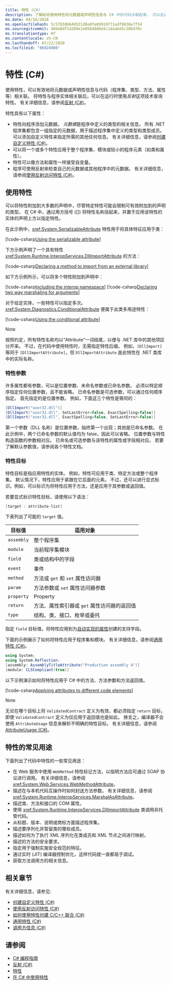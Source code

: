 ```yaml
---
title: 特性 (C#)
description: 了解如何使用特性将元数据或声明性信息与 C# 中的代码关联起来。 可以在运行时使用反射来查询特性。
ms.date: 04/26/2018
ms.openlocfilehash: 5c57838b649531d8e8fe89919771adf8830e7f54
ms.sourcegitcommit: 40de8df14289e1e05b40d6e5c1daabd3c286d70c
ms.translationtype: HT
ms.contentlocale: zh-CN
ms.lasthandoff: 07/22/2020
ms.locfileid: "86924980"
---
```

# <a name="attributes-c"></a>特性 (C#)

使用特性，可以有效地将元数据或声明性信息与代码（程序集、类型、方法、属性等）相关联。 将特性与程序实体相关联后，可以在运行时使用*反射*这项技术查询特性。 有关详细信息，请参阅[反射 (C#)](../reflection.md)。

特性具有以下属性：

- 特性向程序添加元数据。 *元数据*是程序中定义的类型的相关信息。 所有 .NET 程序集都包含一组指定的元数据，用于描述程序集中定义的类型和类型成员。 可以添加自定义特性来指定所需的其他任何信息。 有关详细信息，请参阅[创建自定义特性 (C#)](creating-custom-attributes.md)。
- 可以将一个或多个特性应用于整个程序集、模块或较小的程序元素（如类和属性）。
- 特性可以像方法和属性一样接受自变量。
- 程序可使用反射来检查自己的元数据或其他程序中的元数据。 有关详细信息，请参阅[使用反射访问特性 (C#)](accessing-attributes-by-using-reflection.md)。

## <a name="using-attributes"></a>使用特性

可以将特性附加到大多数的声明中，尽管特定特性可能会限制可有效附加到的声明的类型。 在 C# 中，通过用方括号 ([]) 将特性名称括起来，并置于应用该特性的实体的声明上方以指定特性。

在此示例中，<xref:System.SerializableAttribute> 特性用于将具体特征应用于类：

[!code-csharp[Using the serializable attribute](~/samples/snippets/csharp/attributes/AttributesOverview.cs#1)]

下方示例声明了一个具有特性 <xref:System.Runtime.InteropServices.DllImportAttribute> 的方法：

[!code-csharp[Declaring a method to import from an external library](../../../../../samples/snippets/csharp/attributes/AttributesOverview.cs#2)]

如下方示例所示，可以将多个特性附加到声明中：

[!code-csharp[Including the interop namespace](~/samples/snippets/csharp/attributes/AttributesOverview.cs#3)]
[!code-csharp[Declaring two way marshaling for arguments](~/samples/snippets/csharp/attributes/AttributesOverview.cs#4)]

对于给定实体，一些特性可以指定多次。 <xref:System.Diagnostics.ConditionalAttribute> 便属于此类多用途特性：

[!code-csharp[Using the conditional attribute](~/samples/snippets/csharp/attributes/AttributesOverview.cs#5)]

> [!NOTE]
> 按照约定，所有特性名称均以“Attribute”一词结尾，以便与 .NET 库中的其他项区分开来。 不过，在代码中使用特性时，无需指定特性后缀。 例如，`[DllImport]` 等同于 `[DllImportAttribute]`，但 `DllImportAttribute` 是此特性在 .NET 类库中的实际名称。

### <a name="attribute-parameters"></a>特性参数

许多属性都有参数，可以是位置参数、未命名参数或已命名参数。 必须以特定顺序指定任何位置参数，且不能省略。 已命名参数是可选参数，可以通过任何顺序指定。 首先指定的是位置参数。 例如，下面这三个特性是等同的：

```csharp
[DllImport("user32.dll")]
[DllImport("user32.dll", SetLastError=false, ExactSpelling=false)]
[DllImport("user32.dll", ExactSpelling=false, SetLastError=false)]
```

第一个参数（DLL 名称）是位置参数，始终第一个出现；其他是已命名参数。 在此示例中，两个已命名参数的默认值均为 false，因此可以省略。 位置参数与特性构造函数的参数相对应。 已命名或可选参数与该特性的属性或字段相对应。 若要了解默认参数值，请参阅各个特性文档。

### <a name="attribute-targets"></a>特性目标

特性目标是指应用特性的实体。 例如，特性可应用于类、特定方法或整个程序集。 默认情况下，特性应用于紧跟在它后面的元素。 不过，还可以进行显式标识。例如，可以标识为将特性应用于方法，还是应用于其参数或返回值。

若要显式标识特性目标，请使用以下语法：

```csharp
[target : attribute-list]
```

下表列出了可能的 `target` 值。

|目标值|适用对象|
|------------------|----------------|
|`assembly`|整个程序集|
|`module`|当前程序集模块|
|`field`|类或结构中的字段|
|`event`|事件|
|`method`|方法或 `get` 和 `set` 属性访问器|
|`param`|方法参数或 `set` 属性访问器参数|
|`property`|Property|
|`return`|方法、属性索引器或 `get` 属性访问器的返回值|
|`type`|结构、类、接口、枚举或委托|

指定 `field` 目标值，将特性应用到为[自动实现的属性](../../../properties.md)创建的支持字段。

下面的示例展示了如何将特性应用于程序集和模块。 有关详细信息，请参阅[通用特性 (C#)](../../../language-reference/attributes/global.md)。

```csharp
using System;
using System.Reflection;
[assembly: AssemblyTitleAttribute("Production assembly 4")]
[module: CLSCompliant(true)]
```

以下示例演示如何将特性应用于 C# 中的方法、方法参数和方法返回值。

[!code-csharp[Applying attributes to different code elements](../../../../../samples/snippets/csharp/attributes/AttributesOverview.cs#6)]

> [!NOTE]
> 无论在哪个目标上将 `ValidatedContract` 定义为有效，都必须指定 `return` 目标，即使 `ValidatedContract` 定义为仅应用于返回值也是如此。 换言之，编译器不会使用 `AttributeUsage` 信息来解析不明确的特性目标。 有关详细信息，请参阅 [AttributeUsage (C#)](../../../language-reference/attributes/general.md)。

## <a name="common-uses-for-attributes"></a>特性的常见用途

下面列出了代码中特性的一些常见用途：

- 在 Web 服务中使用 `WebMethod` 特性标记方法，以指明方法应可通过 SOAP 协议进行调用。 有关详细信息，请参阅 <xref:System.Web.Services.WebMethodAttribute>。
- 描述在与本机代码互操作时如何封送方法参数。 有关详细信息，请参阅 <xref:System.Runtime.InteropServices.MarshalAsAttribute>。
- 描述类、方法和接口的 COM 属性。
- 使用 <xref:System.Runtime.InteropServices.DllImportAttribute> 类调用非托管代码。
- 从标题、版本、说明或商标方面描述程序集。
- 描述要序列化并暂留类的哪些成员。
- 描述如何为了执行 XML 序列化在类成员和 XML 节点之间进行映射。
- 描述的方法的安全要求。
- 指定用于强制实施安全规范的特征。
- 通过实时 (JIT) 编译器控制优化，这样代码就一直都易于调试。
- 获取方法调用方的相关信息。

## <a name="related-sections"></a>相关章节

有关详细信息，请参见:

- [创建自定义特性 (C#)](creating-custom-attributes.md)  
- [使用反射访问特性 (C#)](accessing-attributes-by-using-reflection.md)  
- [如何使用特性创建 C/C++ 联合 (C#)](how-to-create-a-c-cpp-union-by-using-attributes.md)  
- [通用特性 (C#)](../../../language-reference/attributes/global.md)  
- [调用方信息 (C#)](../../../language-reference/attributes/caller-information.md)  

## <a name="see-also"></a>请参阅

- [C# 编程指南](../../index.md)
- [反射 (C#)](../reflection.md)
- [特性](../../../../standard/attributes/index.md)
- [在 C# 中使用特性](../../../tutorials/attributes.md)
